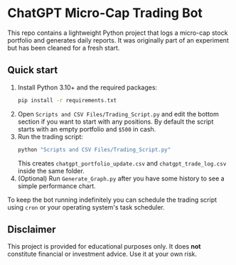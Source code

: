 # ChatGPT Micro-Cap Trading Bot

This repo contains a lightweight Python project that logs a micro-cap stock portfolio and generates daily reports. It was originally part of an experiment but has been cleaned for a fresh start.

## Quick start

1. Install Python 3.10+ and the required packages:
   ```bash
   pip install -r requirements.txt
   ```
2. Open `Scripts and CSV Files/Trading_Script.py` and edit the bottom section if you want to start with any positions. By default the script starts with an empty portfolio and `$500` in cash.
3. Run the trading script:
   ```bash
   python "Scripts and CSV Files/Trading_Script.py"
   ```
   This creates `chatgpt_portfolio_update.csv` and `chatgpt_trade_log.csv` inside the same folder.
4. (Optional) Run `Generate_Graph.py` after you have some history to see a simple performance chart.

To keep the bot running indefinitely you can schedule the trading script using `cron` or your operating system's task scheduler.

## Disclaimer

This project is provided for educational purposes only. It does **not** constitute financial or investment advice. Use it at your own risk.
